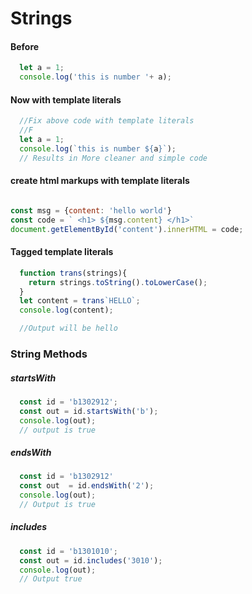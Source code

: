 # Strings

#### Before

```javascript
  let a = 1;
  console.log('this is number '+ a);
```

#### Now with template literals

```javascript
  //Fix above code with template literals
  //F
  let a = 1;
  console.log(`this is number ${a}`);
  // Results in More cleaner and simple code

```


#### create html markups with template literals



```javascript

const msg = {content: 'hello world'}
const code = ` <h1> ${msg.content} </h1>`
document.getElementById('content').innerHTML = code;

```


#### Tagged template literals
```javascript
  function trans(strings){
    return strings.toString().toLowerCase();
  }
  let content = trans`HELLO`;
  console.log(content);

  //Output will be hello

```


### String Methods

##### startsWith

```javascript
  const id = 'b1302912';
  const out = id.startsWith('b');
  console.log(out);
  // output is true

```

##### endsWith

```javascript
  const id = 'b1302912'
  const out  = id.endsWith('2');
  console.log(out);
  // Output is true

```


##### includes

```javascript
  const id = 'b1301010';
  const out = id.includes('3010');
  console.log(out);
  // Output true
  
```
